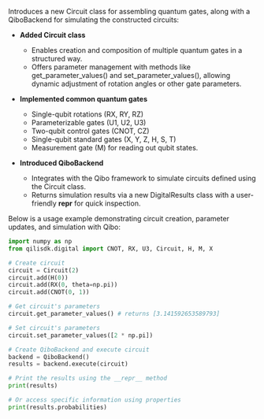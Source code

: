 Introduces a new Circuit class for assembling quantum gates, along with a QiboBackend for simulating the constructed circuits:

- **Added Circuit class**
  - Enables creation and composition of multiple quantum gates in a structured way.
  - Offers parameter management with methods like get_parameter_values() and set_parameter_values(), allowing dynamic adjustment of rotation angles or other gate parameters.

- **Implemented common quantum gates**
  - Single-qubit rotations (RX, RY, RZ)
  - Parameterizable gates (U1, U2, U3)
  - Two-qubit control gates (CNOT, CZ)
  - Single-qubit standard gates (X, Y, Z, H, S, T)
  - Measurement gate (M) for reading out qubit states.

- **Introduced QiboBackend**
  - Integrates with the Qibo framework to simulate circuits defined using the Circuit class.
  - Returns simulation results via a new DigitalResults class with a user-friendly __repr__ for quick inspection.

Below is a usage example demonstrating circuit creation, parameter updates, and simulation with Qibo:
```python
import numpy as np
from qilisdk.digital import CNOT, RX, U3, Circuit, H, M, X

# Create circuit
circuit = Circuit(2)
circuit.add(H(0))
circuit.add(RX(0, theta=np.pi))
circuit.add(CNOT(0, 1))

# Get circuit's parameters
circuit.get_parameter_values() # returns [3.141592653589793]

# Set circuit's parameters
circuit.set_parameter_values([2 * np.pi])

# Create QiboBackend and execute circuit
backend = QiboBackend()
results = backend.execute(circuit)

# Print the results using the __repr__ method
print(results)

# Or access specific information using properties
print(results.probabilities)
```
